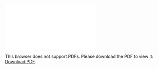 <object data="christ-in-song/CIS1908pdfs/171.pdf" type="application/pdf" width="100%" height="1024px">
    <embed src="christ-in-song/CIS1908pdfs/171.pdf">
        <p>This browser does not support PDFs. Please download the PDF to view it: <a href="christ-in-song/CIS1908pdfs/171.pdf">Download PDF</a>.</p>
    </embed>
</object>
